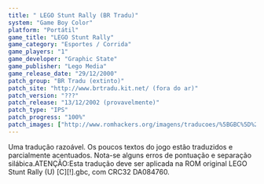 ```yaml
---
title: " LEGO Stunt Rally (BR Tradu)"
system: "Game Boy Color"
platform: "Portátil"
game_title: "LEGO Stunt Rally"
game_category: "Esportes / Corrida"
game_players: "1"
game_developer: "Graphic State"
game_publisher: "Lego Media"
game_release_date: "29/12/2000"
patch_group: "BR Tradu (extinto)"
patch_site: "http://www.brtradu.kit.net/ (fora do ar)"
patch_version: "???"
patch_release: "13/12/2002 (provavelmente)"
patch_type: "IPS"
patch_progress: "100%"
patch_images: ["http://www.romhackers.org/imagens/traducoes/%5BGBC%5D%20LEGO%20Stunt%20Rally%20-%20BR%20Tradu%20-%201.png","http://www.romhackers.org/imagens/traducoes/%5BGBC%5D%20LEGO%20Stunt%20Rally%20-%20BR%20Tradu%20-%202.png","http://www.romhackers.org/imagens/traducoes/%5BGBC%5D%20LEGO%20Stunt%20Rally%20-%20BR%20Tradu%20-%203.png"]
---
```

Uma tradução razoável. Os poucos textos do jogo estão traduzidos e parcialmente acentuados. Nota-se alguns erros de pontuação e separação silábica.ATENÇÃO:Esta tradução deve ser aplicada na ROM original LEGO Stunt Rally (U) [C][!].gbc, com CRC32 DA084760.
